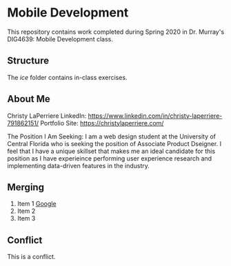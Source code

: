 # Mobile Development
This repository contains work completed during Spring 2020 in Dr. Murray's DIG4639: Mobile Development class.

## Structure
The *ice* folder contains in-class exercises. 

## About Me
Christy LaPerriere 
LinkedIn: https://www.linkedin.com/in/christy-laperriere-791862151/ 
Portfolio Site: https://christylaperriere.com/ 

The Position I Am Seeking: I am a web design student at the University of Central Florida who is seeking the position
of Associate Product Dseigner. I feel that I have a unique skillset that makes me an ideal candidate for this position 
as I have experieince performing user experience research and implementing data-driven features in the industry.

## Merging
1. Item 1 [ Google](http://www.google.com)
1. Item 2 
1. Item 3

## Conflict 

This is a conflict. 
